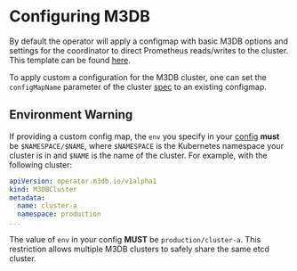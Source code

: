 # Configuring M3DB

By default the operator will apply a configmap with basic M3DB options and settings for the coordinator to direct
Prometheus reads/writes to the cluster. This template can be found
[here](https://github.com/m3db/m3db-operator/blob/master/assets/default-config.tmpl).

To apply custom a configuration for the M3DB cluster, one can set the `configMapName` parameter of the cluster [spec] to
an existing configmap.

## Environment Warning

If providing a custom config map, the `env` you specify in your [config][config] **must** be `$NAMESPACE/$NAME`, where
`$NAMESPACE` is the Kubernetes namespace your cluster is in and `$NAME` is the name of the cluster. For example, with
the following cluster:

```yaml
apiVersion: operator.m3db.io/v1alpha1
kind: M3DBCluster
metadata:
  name: cluster-a
  namespace: production
...
```

The value of `env` in your config **MUST** be `production/cluster-a`. This restriction allows multiple M3DB clusters to
safely share the same etcd cluster.

[spec]: ../api
[config]: https://github.com/m3db/m3db-operator/blob/795973f3329437ced3ac942da440810cd0865235/assets/default-config.yaml#L77
